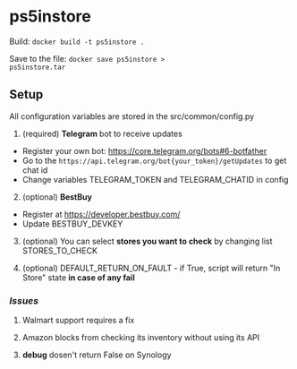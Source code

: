 # ps5instore
Build: <code>docker build -t ps5instore .</code>

Save to the file: <code>docker save ps5instore > ps5instore.tar</code>

<h2>Setup</h2>

All configuration variables are stored in the src/common/config.py
1. (required) <b>Telegram</b> bot to receive updates
- Register your own bot: https://core.telegram.org/bots#6-botfather
- Go to the <code>htt<span>ps://api.telegram.org/bot{your_token}/getUpdates</code> to get chat id
- Change variables TELEGRAM_TOKEN and TELEGRAM_CHATID in config

2. (optional) <b>BestBuy</b>
- Register at https://developer.bestbuy.com/
- Update BESTBUY_DEVKEY

3. (optional) You can select <b>stores you want to check</b> by changing list STORES_TO_CHECK

4. (optional) DEFAULT_RETURN_ON_FAULT - if True, script will return "In Store" state <b>in case of any fail</b>

<h3><i>Issues</i></h3>

1. Walmart support requires a fix

2. Amazon blocks from checking its inventory without using its API

3. __debug__ dosen't return False on Synology
